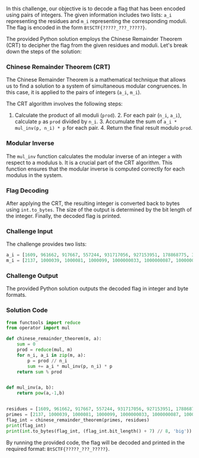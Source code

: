 In this challenge, our objective is to decode a flag that has been encoded using pairs of integers. The given information includes two lists: `a_i` representing the residues and `m_i` representing the corresponding moduli. The flag is encoded in the form `BtSCTF{?????_???_?????}`.

The provided Python solution employs the Chinese Remainder Theorem (CRT) to decipher the flag from the given residues and moduli. Let's break down the steps of the solution:

### Chinese Remainder Theorem (CRT)
The Chinese Remainder Theorem is a mathematical technique that allows us to find a solution to a system of simultaneous modular congruences. In this case, it is applied to the pairs of integers (`a_i`, `m_i`).

The CRT algorithm involves the following steps:
1. Calculate the product of all moduli (`prod`).
    2. For each pair (`n_i`, `a_i`), calculate `p` as `prod` divided by `n_i`.
    3. Accumulate the sum of `a_i * mul_inv(p, n_i) * p` for each pair.
    4. Return the final result modulo `prod`.

### Modular Inverse
The `mul_inv` function calculates the modular inverse of an integer `a` with respect to a modulus `b`. It is a crucial part of the CRT algorithm. This function ensures that the modular inverse is computed correctly for each modulus in the system.

### Flag Decoding
After applying the CRT, the resulting integer is converted back to bytes using `int.to_bytes`. The size of the output is determined by the bit length of the integer. Finally, the decoded flag is printed.

### Challenge Input
The challenge provides two lists:
```python
a_i = [1609, 961662, 917667, 557244, 931717056, 927153951, 178868775, 372965939, 3738025605, 6922527163, 53305961088, 94034742228]
m_i = [2137, 1000039, 1000081, 1000099, 1000000033, 1000000087, 1000000093, 1000000007, 10000000019, 100000000003, 100000000019, 100000000057]
```

### Challenge Output
The provided Python solution outputs the decoded flag in integer and byte formats.

### Solution Code
```python
from functools import reduce
from operator import mul

def chinese_remainder_theorem(m, a):
    sum = 0
    prod = reduce(mul, m)
    for n_i, a_i in zip(m, a):
        p = prod // n_i
        sum += a_i * mul_inv(p, n_i) * p
    return sum % prod


def mul_inv(a, b):
    return pow(a,-1,b)


residues = [1609, 961662, 917667, 557244, 931717056, 927153951, 178868775, 372965939, 3738025605, 6922527163, 53305961088, 94034742228]
primes = [2137, 1000039, 1000081, 1000099, 1000000033, 1000000087, 1000000093, 1000000007, 10000000019, 100000000003, 100000000019, 100000000057]
flag_int = chinese_remainder_theorem(primes, residues)
print(flag_int)
print(int.to_bytes(flag_int, (flag_int.bit_length() + 7) // 8, 'big'))
```

By running the provided code, the flag will be decoded and printed in the required format: `BtSCTF{?????_???_?????}`.
